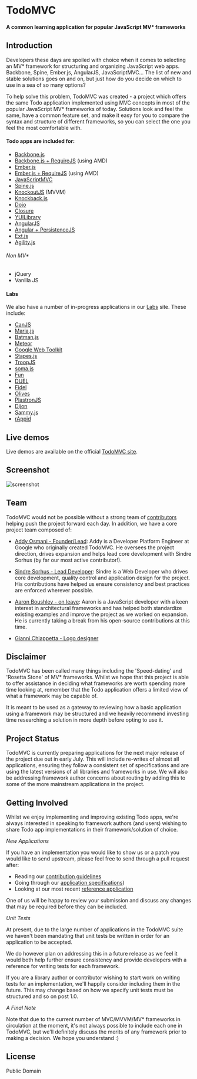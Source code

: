 # TodoMVC

#### A common learning application for popular JavaScript MV* frameworks

## Introduction

Developers these days are spoiled with choice when it comes to selecting an MV* framework for structuring and organizing JavaScript web apps. Backbone, Spine, Ember.js, AngularJS, JavaScriptMVC... The list of new and stable solutions goes on and on, but just how do you decide on which to use in a sea of so many options?

To help solve this problem, TodoMVC was created - a project which offers the same Todo application implemented using MVC concepts in most of the popular JavaScript MV* frameworks of today. Solutions look and feel the same, have a common feature set, and make it easy for you to compare the syntax and structure of different frameworks, so you can select the one you feel the most comfortable with.


#### Todo apps are included for:

- [Backbone.js](http://documentcloud.github.com/backbone/)
- [Backbone.js + RequireJS](http://requirejs.org) (using AMD)
- [Ember.js](http://emberjs.com)
- [Ember.js + RequireJS](http://emberjs.com) (using AMD)
- [JavaScriptMVC](http://javascriptmvc.com)
- [Spine.js](http://spinejs.com)
- [KnockoutJS](http://knockoutjs.com) (MVVM)
- [Knockback.js](http://kmalakoff.github.com/knockback/)
- [Dojo](http://dojotoolkit.org)
- [Closure](http://code.google.com/closure/library/)
- [YUILibrary](http://yuilibrary.com)
- [AngularJS](http://angularjs.org)
- [Angular + PersistenceJS](http://persistencejs.org)
- [Ext.js](http://www.sencha.com/products/extjs)
- [Agility.js](http://agilityjs.com)

###### Non MV*

- jQuery
- Vanilla JS

#### Labs

We also have a number of in-progress applications in our [Labs](http://addyosmani.github.com/todomvc/labs) site. These include:

- [CanJS](http://canjs.us)
- [Maria.js](https://github.com/petermichaux/maria/)
- [Batman.js](http://batmanjs.org)
- [Meteor](http://meteor.com)
- [Google Web Toolkit](https://developers.google.com/web-toolkit/)
- [Stapes.js](http://hay.github.com/stapes/)
- [TroopJS](https://github.com/troopjs/)
- [soma.js](http://somajs.github.com/somajs)
- [Fun](https://github.com/marcuswestin/fun)
- [DUEL](https://bitbucket.org/mckamey/duel/wiki/Home)
- [Fidel](https://github.com/jgallen23/fidel)
- [Olives](https://github.com/flams/olives)
- [PlastronJS](https://github.com/rhysbrettbowen/PlastronJS)
- [Dijon](https://github.com/creynders/dijon-framework)
- [Sammy.js](http://sammyjs.org)
- [rAppid](https://github.com/it-ony/rAppid.js)


## Live demos

Live demos are available on the official [TodoMVC site](http://todomvc.com).

## Screenshot

![screenshot](https://raw.github.com/addyosmani/todomvc/master/screenshot.png)


## Team

TodoMVC would not be possible without a strong team of [contributors](https://github.com/addyosmani/todomvc/contributors) helping push the project forward each day. In addition, we have a core project team composed of:

* [Addy Osmani - Founder/Lead](http://github.com/addyosmani): Addy is a Developer Platform Engineer at Google who originally created TodoMVC. He oversees the project direction, drives expansion and helps lead core development with Sindre Sorhus (by far our most active contributor!).

* [Sindre Sorhus - Lead Developer](https://github.com/sindresorhus): Sindre is a Web Developer who drives core development, quality control and application design for the project. His contributions have helped us ensure consistency and best practices are enforced wherever possible. 

* [Aaron Boushley - on leave](https://github.com/boushley): Aaron is a JavaScript developer with a keen interest in architectural frameworks and has helped both standardize existing examples and improve the project as we worked on expansion. He is currently taking a break from his open-source contributions at this time.

* [Gianni Chiappetta - Logo designer](http://gitub.com/gf3)


## Disclaimer

TodoMVC has been called many things including the 'Speed-dating' and 'Rosetta Stone' of MV* frameworks. Whilst we hope that this project is able to offer assistance in deciding what frameworks are worth spending more time looking at, remember that the Todo application offers a limited view of what a framework may be capable of.

It is meant to be used as a gateway to reviewing how a basic application using a framework may be structured and we heavily recommend investing time researching a solution in more depth before opting to use it.


## Project Status

TodoMVC is currently preparing applications for the next major release of the project due out in early July. This will include re-writes of almost all applications, ensuring they follow a consistent set of specifications and are using the latest versions of all libraries and frameworks in use. We will also be addressing framework author concerns about routing by adding this to some of the more mainstream applications in the project.

## Getting Involved

Whilst we enjoy implementing and improving existing Todo apps, we're always interested in speaking to framework authors (and users) wishing to share Todo app implementations in their framework/solution of choice.

*New Applications*

If you have an implementation you would like to show us or a patch you would like to send upstream, please feel free to send through a pull request after:

* Reading our [contribution guidelines](https://github.com/addyosmani/todomvc/wiki)
* Going through our [application specifications](https://github.com/addyosmani/todomvc/wiki/App-Specification))
* Looking at our most recent [reference application](https://github.com/addyosmani/todomvc/tree/master/architecture-examples/spine) 

One of us will be happy to review your submission and discuss any changes that may be required before they can be included.


*Unit Tests*

At present, due to the large number of applications in the TodoMVC suite we haven't been mandating that unit tests be written in order for an application to be accepted. 

We do however plan on addressing this in a future release as we feel it would both help further ensure consistency and provide developers with a reference for writing tests for each framework. 

If you are a library author or contributor wishing to start work on writing tests for an implementation, we'll happily consider including them in the future. This may change based on how we specify unit tests must be structured and so on post 1.0.

*A Final Note*

Note that due to the current number of MVC/MVVM/MV* frameworks in circulation at the moment, it's not always possible to include each one in TodoMVC, but we'll definitely discuss the merits of any framework prior to making a decision. We hope you understand :)


## License

Public Domain